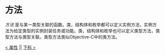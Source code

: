 # 方法

*方法* 是与某一类型关联的函数。类，结构体和枚举都可以定义实例方法，实例方法为给定类型的实例封装任务或功能。类，结构体和枚举也可以定义类型方法，类型方法与类型关联。类型方法类似Objective-C中的类方法。














[< 属性](Properties.md) || [下标 >](Subscripts.md)
